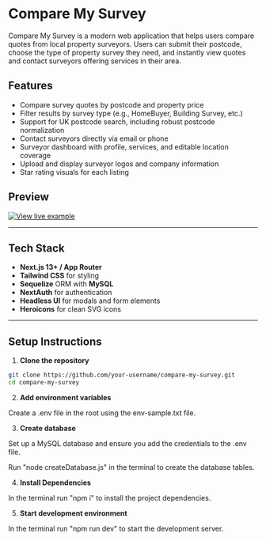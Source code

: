 # Compare My Survey

Compare My Survey is a modern web application that helps users compare quotes from local property surveyors. Users can submit their postcode, choose the type of property survey they need, and instantly view quotes and contact surveyors offering services in their area.

## Features

- Compare survey quotes by postcode and property price
- Filter results by survey type (e.g., HomeBuyer, Building Survey, etc.)
- Support for UK postcode search, including robust postcode normalization
- Contact surveyors directly via email or phone
- Surveyor dashboard with profile, services, and editable location coverage
- Upload and display surveyor logos and company information
- Star rating visuals for each listing

## Preview

<a href="https://compare-my-survey-aa825.ondigitalocean.app/" target="_blank">
  <img src="https://compare-my-survey-aa825.ondigitalocean.app/" alt="View live example" />
</a>


---

## Tech Stack

- **Next.js 13+ / App Router**
- **Tailwind CSS** for styling
- **Sequelize** ORM with **MySQL**
- **NextAuth** for authentication
- **Headless UI** for modals and form elements
- **Heroicons** for clean SVG icons

---

## Setup Instructions

1. **Clone the repository**

```bash
git clone https://github.com/your-username/compare-my-survey.git
cd compare-my-survey
```

2. **Add environment variables**

Create a .env file in the root using the env-sample.txt file.

3. **Create database**

Set up a MySQL database and ensure you add the credentials to the .env file.

Run "node createDatabase.js" in the terminal to create the database tables.

4. **Install Dependencies**

In the terminal run "npm i" to install the project dependencies.

5. **Start development environment**

In the terminal run "npm run dev" to start the development server.





